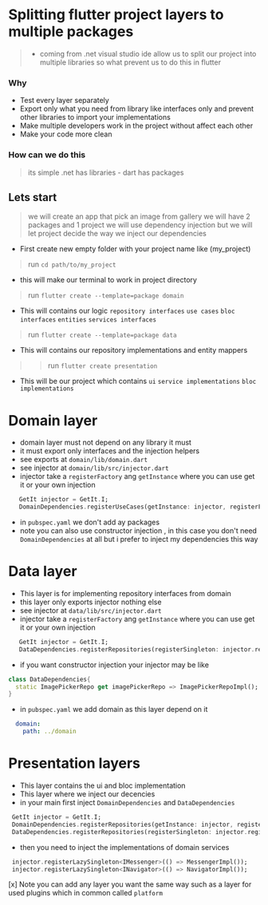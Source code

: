 # Splitting flutter project layers to multiple packages

> - coming from .net visual studio ide allow us to split our project into multiple libraries so what prevent us to do this in flutter

### Why 

* Test every layer separately
* Export only what you need from library like interfaces only and prevent other libraries to import your implementations
* Make multiple developers work in the project without affect each other
* Make your code more clean

### How can we do this
> its simple .net has libraries  - dart has packages

## Lets start
> we will create an app that pick an image from gallery
> we will have 2 packages and 1 project 
> we will use dependency injection but we will let project decide the way we inject our dependencies


- First create new empty folder with your project name like (my_project)
> run `cd path/to/my_project`
  - this will make our terminal to work in project directory

> run `flutter create --template=package domain`
  - This will contains our logic `repository interfaces` `use cases` `bloc interfaces` `entities` `services interfaces`

> run `flutter create --template=package data`
  - This will contains our repository implementations and entity mappers

> > run `flutter create presentation`
  - This will be our project which contains `ui` `service implementations` `bloc implementations`


  # Domain layer
   + domain layer must not depend on any library it must
   + it must export only interfaces and the injection helpers
   + see exports at `domain/lib/domain.dart`
   + see injector at `domain/lib/src/injector.dart`
   + injector take a `registerFactory` ang `getInstance` where you can use get it or your own injection
   ```dart
      GetIt injector = GetIt.I;
      DomainDependencies.registerUseCases(getInstance: injector, registerFactory: injector.registerFactory);
   ```
   + in `pubspec.yaml` we don't add ay packages
   + note you can also use constructor injection , in this case you don't need `DomainDependencies` at all
     but i prefer to inject my dependencies this way


  # Data layer
   + This layer is for implementing repository interfaces from domain
   + this layer only exports injector nothing else
   + see injector at `data/lib/src/injector.dart`
   + injector take a `registerFactory` ang `getInstance` where you can use get it or your own injection
   ```dart
      GetIt injector = GetIt.I;
      DataDependencies.registerRepositories(registerSingleton: injector.registerLazySingleton);
   ```
   + if you want constructor injection your injector may be like
   ```dart
   class DataDependencies{
     static ImagePickerRepo get imagePickerRepo => ImagePickerRepoImpl();
   }
   ```
   + in `pubspec.yaml` we add domain as this layer depend on it
   ``` yaml
     domain:
       path: ../domain
   ```

  # Presentation layers
   + This layer contains the ui and bloc implementation
   + This layer where we inject our decencies
   + in your main first inject `DomainDependencies` and `DataDependencies`
   ```dart
    GetIt injector = GetIt.I;
    DomainDependencies.registerRepositories(getInstance: injector, registerSingleton: injector.registerFactory);
    DataDependencies.registerRepositories(registerSingleton: injector.registerLazySingleton);
   ```
   + then you need to inject the implementations of  domain services 
   
   ```dart
    injector.registerLazySingleton<IMessenger>(() => MessengerImpl());
    injector.registerLazySingleton<INavigator>(() => NavigatorImpl());
   ```


[x] Note you can add any layer you want the same way such as a layer for used plugins which in common called `platform`